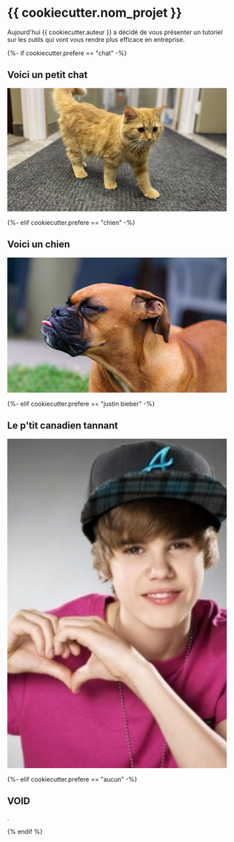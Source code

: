 # {{ cookiecutter.nom_projet }}

Aujourd'hui {{ cookiecutter.auteur }} a décidé de vous présenter un tutoriel sur les outils qui vont vous rendre plus efficace en entreprise.  


{%- if cookiecutter.prefere == "chat" -%}

## Voici un petit chat

![Le chaton](images/chat.jpg)

{%- elif cookiecutter.prefere == "chien" -%}

## Voici un chien

![Le chien](images/chien.jpg)

{%- elif cookiecutter.prefere == "justin bieber" -%}

## Le p'tit canadien tannant

![Le beau gosse](images/justin_bieber.jpg)

{%- elif cookiecutter.prefere == "aucun" -%}

## VOID

.

{% endif %}

